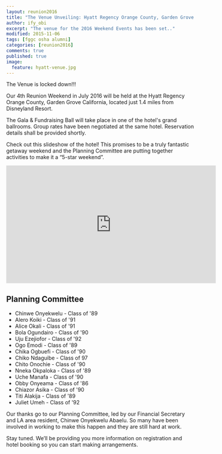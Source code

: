 ```yaml
---
layout: reunion2016
title: "The Venue Unveiling: Hyatt Regency Orange County, Garden Grove California"
author: ify_obi
excerpt: "The venue for the 2016 Weekend Events has been set.."
modified: 2015-11-06
tags: [fggc osha alumni]
categories: [reunion2016]
comments: true
published: true
image:
  feature: hyatt-venue.jpg
---
```

The Venue is locked down!!!

Our 4th Reunion Weekend in July 2016 will be held at the Hyatt Regency Orange County, Garden Grove California, located just 1.4 miles from Disneyland Resort.

The Gala & Fundraising Ball will take place in one of the hotel's grand ballrooms. Group rates have been negotiated at the same hotel. Reservation details shall be provided shortly.

Check out this slideshow of the hotel! This promises to be a truly fantastic getaway weekend and the Planning Committee are putting together activities to make it a “5-star weekend”.

<iframe width="560" height="315" src="https://www.youtube.com/embed/wyslm5OmqiI" frameborder="0" > </iframe>

## Planning Committee
* Chinwe Onyekwelu - Class of '89
* Alero Koiki - Class of '91
* Alice Okali - Class of '91
* Bola Ogundairo - Class of '90
* Uju Ezejiofor - Class of '92
* Ogo Emodi - Class of '89
* Chika Ogbuefi - Class of '90
* Chiko Ndaguibe - Class of 97
* Chito Onochie - Class of '90
* Nneka Okpaloka - Class of '89
* Uche Manafa - Class of '90
* Obby Onyeama - Class of '86
* Chiazor Asika - Class of '90
* Titi Alakija - Class of '89
* Juliet Umeh - Class of '92

Our thanks go to our Planning Committee, led by our Financial Secretary and LA area resident, Chinwe Onyekwelu Abaelu. So many have been involved in working to make this happen and they are still hard at work.

Stay tuned. We’ll be providing you more information on registration and hotel booking so you can start making arrangements.
